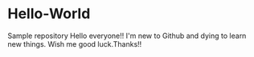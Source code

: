 # Hello-World
Sample repository
Hello everyone!!
I'm new to Github and dying to learn new things.
Wish me good luck.Thanks!!
